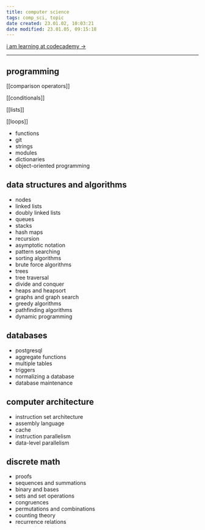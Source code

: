 ```yaml
---
title: computer science
tags: comp_sci, topic
date created: 23.01.02, 10:03:21
date modified: 23.01.05, 09:15:18
---
```


[i am learning at codecademy ->](https://www.codecademy.com/learn/paths/computer-science)

---

## programming

[[comparison operators]]

[[conditionals]]

[[lists]]

[[loops]]

- functions
- git
- strings
- modules
- dictionaries
- object-oriented programming

## data structures and algorithms

- nodes
- linked lists
- doubly linked lists
- queues
- stacks
- hash maps
- recursion
- asymptotic notation
- pattern searching
- sorting algorithms
- brute force algorithms
- trees
- tree traversal
- divide and conquer
- heaps and heapsort
- graphs and graph search
- greedy algorithms
- pathfinding algorithms
- dynamic programming

## databases

- postgresql
- aggregate functions
- multiple tables
- triggers
- normalizing a database
- database maintenance

## computer architecture

- instruction set architecture
- assembly language
- cache
- instruction parallelism
- data-level parallelism

## discrete math

- proofs
- sequences and summations
- binary and bases
- sets and set operations
- congruences
- permutations and combinations
- counting theory
- recurrence relations
